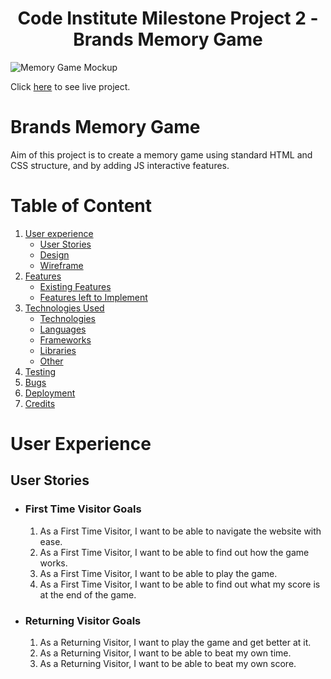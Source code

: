 <h1 align="center">Code Institute Milestone Project 2 - Brands Memory Game</h1>

![Memory Game Mockup](assets/project/MfS-mockup.jpg)

Click [here](#) to see live project.

# Brands Memory Game

Aim of this project is to create a memory game using standard HTML and CSS structure, and by adding JS interactive features.

# Table of Content

1. [User experience](#user-experience)
    - [User Stories](#user-stories)
    - [Design](#design)
    - [Wireframe](#wireframe)
2. [Features](#features)
    - [Existing Features](#existing-features)
    - [Features left to Implement](#features-left-to-implement)
3. [Technologies Used](#technologies-used)
    - [Technologies](#technologies)
    - [Languages](#languages)
    - [Frameworks](#frameworks)
    - [Libraries](#libraries)
    - [Other](#other)
4. [Testing](#testing)
5. [Bugs](#bugs)
6. [Deployment](#deployment)
7. [Credits](#credits)

# User Experience

## User Stories

- ### First Time Visitor Goals
    1. As a First Time Visitor, I want to be able to navigate the website with ease.
    2. As a First Time Visitor, I want to be able to find out how the game works.
    3. As a First Time Visitor, I want to be able to play the game.
    4. As a First Time Visitor, I want to be able to find out what my score is at the end of the game.

- ### Returning Visitor Goals
    1. As a Returning Visitor, I want to play the game and get better at it.
    2. As a Returning Visitor, I want to be able to beat my own time.
    3. As a Returning Visitor, I want to be able to beat my own score.